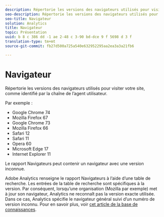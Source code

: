 ```yaml
---
description: Répertorie les versions des navigateurs utilisés pour visiter votre site, comme identifié par la chaîne de l’agent utilisateur.
seo-description: Répertorie les versions des navigateurs utilisés pour visiter votre site, comme identifié par la chaîne de l’agent utilisateur.
seo-title: Navigateur
solution: Analytics
title: Navigateur
topic: Présentation
uuid: b 8 c 386 dd -1 ae 2-48 c 3-90 bd-dce 9 f 5698 d 3 f
translation-type: tm+mt
source-git-commit: fb27d500a725a540e632952295aa2ea3a3a21fb6

---
```



# Navigateur

Répertorie les versions des navigateurs utilisés pour visiter votre site, comme identifié par la chaîne de l’agent utilisateur.

Par exemple :

* Google Chrome 74
* Mozilla Firefox 67
* Google Chrome 73
* Mozilla Firefox 66
* Safari 12
* Safari 11
* Opera 60
* Microsoft Edge 17
* Internet Explorer 11

Le rapport Navigateurs peut contenir un navigateur avec une version inconnue.

Adobe Analytics renseigne le rapport Navigateurs à l’aide d’une table de recherche. Les entrées de la table de recherche sont spécifiques à la version. Par conséquent, lorsqu’une organisation (Mozilla par exemple) met à jour son navigateur, Analytics ne reconnaît pas la version exacte utilisée. Dans ce cas, Analytics spécifie le navigateur général suivi d’un numéro de version inconnu. Pour en savoir plus, voir [cet article de la base de connaissances](https://helpx.adobe.com/analytics/kb/browser-unknown-version.html).

